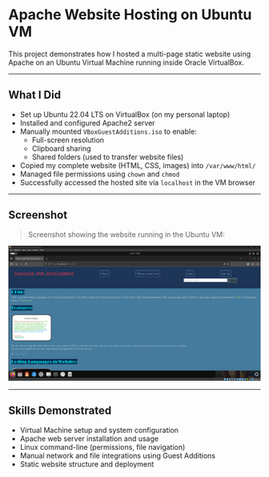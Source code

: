 # Apache Website Hosting on Ubuntu VM

This project demonstrates how I hosted a multi-page static website using Apache on an Ubuntu Virtual Machine running inside Oracle VirtualBox.

---

##  What I Did

- Set up Ubuntu 22.04 LTS on VirtualBox (on my personal laptop)
- Installed and configured Apache2 server
- Manually mounted `VBoxGuestAdditions.iso` to enable:
  - Full-screen resolution
  - Clipboard sharing
  - Shared folders (used to transfer website files)
- Copied my complete website (HTML, CSS, images) into `/var/www/html/`
- Managed file permissions using `chown` and `chmod`
- Successfully accessed the hosted site via `localhost` in the VM browser

---

##  Screenshot

> Screenshot showing the website running in the Ubuntu VM:

![Hosted site in VM](screenshots/vm-hosted-site.png)

---

##  Skills Demonstrated

- Virtual Machine setup and system configuration
- Apache web server installation and usage
- Linux command-line (permissions, file navigation)
- Manual network and file integrations using Guest Additions
- Static website structure and deployment


